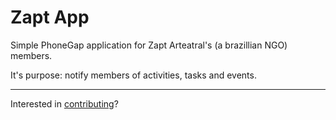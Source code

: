 Zapt App
========

Simple PhoneGap application for Zapt Arteatral's (a brazillian NGO) members.

It's purpose: notify members of activities, tasks and events.

---

Interested in [contributing](CONTRIBUTING.md)?
